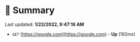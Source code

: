 # 📖 Summary
Last updated: **1/22/2022, 9:47:16 AM**

- `GET` [https://google.com](https://google.com) - **Up** (192ms)
